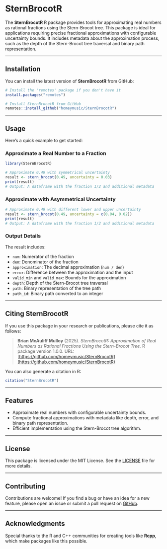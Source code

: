 # SternBrocotR

The **SternBrocotR** R package provides tools for approximating real numbers as rational fractions using the Stern-Brocot tree. This package is ideal for applications requiring precise fractional approximations with configurable uncertainty bounds. It includes metadata about the approximation process, such as the depth of the Stern-Brocot tree traversal and binary path representation.

---

## Installation

You can install the latest version of **SternBrocotR** from GitHub:

```r
# Install the 'remotes' package if you don't have it
install.packages("remotes")

# Install SternBrocotR from GitHub
remotes::install_github("homeymusic/SternBrocotR")
```

---

## Usage

Here’s a quick example to get started:

### Approximate a Real Number to a Fraction
```r
library(SternBrocotR)

# Approximate 0.49 with symmetrical uncertainty
result <- stern_brocot(0.49, uncertainty = 0.03)
print(result)
# Output: A dataframe with the fraction 1/2 and additional metadata
```

### Approximate with Asymmetrical Uncertainty
```r
# Approximate 0.49 with different lower and upper uncertainty
result <- stern_brocot(0.49, uncertainty = c(0.04, 0.02))
print(result)
# Output: A dataframe with the fraction 1/2 and additional metadata
```

### Output Details
The result includes:
- `num`: Numerator of the fraction
- `den`: Denominator of the fraction
- `approximation`: The decimal approximation (`num / den`)
- `error`: Difference between the approximation and the input
- `valid_min` and `valid_max`: Bounds for the approximation
- `depth`: Depth of the Stern-Brocot tree traversal
- `path`: Binary representation of the tree path
- `path_id`: Binary path converted to an integer

---

## Citing SternBrocotR

If you use this package in your research or publications, please cite it as follows:

> **Brian McAuliff Mulloy** (2025). *SternBrocotR: Approximation of Real Numbers as Rational Fractions Using the Stern-Brocot Tree.* R package version 1.0.0. URL: [https://github.com/homeymusic/SternBrocotR](https://github.com/homeymusic/SternBrocotR)

You can also generate a citation in R:

```r
citation("SternBrocotR")
```

---

## Features

- Approximate real numbers with configurable uncertainty bounds.
- Compute fractional approximations with metadata like depth, error, and binary path representation.
- Efficient implementation using the Stern-Brocot tree algorithm.

---

## License

This package is licensed under the MIT License. See the [LICENSE](./LICENSE.md) file for more details.

---

## Contributing

Contributions are welcome! If you find a bug or have an idea for a new feature, please open an issue or submit a pull request on [GitHub](https://github.com/homeymusic/SternBrocotR).

---

## Acknowledgments

Special thanks to the R and C++ communities for creating tools like **Rcpp**, which make packages like this possible.
